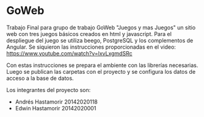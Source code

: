 # GoWeb
Trabajo Final para grupo de trabajo GoWeb
"Juegos y mas Juegos" un sitio web con tres juegos básicos creados en html y javascript.
Para el despliegue del juego se utiliza beego, PostgreSQL y los complementos de Angular.
Se siquieron las instrucciones proporcionadas en el video: 
https://www.youtube.com/watch?v=lxvLxgmdSRc

Con estas instrucciones se prepara el ambiente con las librerías necesarias. Luego se publican las carpetas con el proyecto y se configura los datos de acceso a la base de datos.

Los integrantes del proyecto son:
  - Andrés Hastamorir 20142020118
  - Edwin Hastamorir  20142020001
